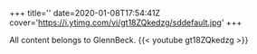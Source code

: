 +++
title=''
date=2020-01-08T17:54:41Z
cover='https://i.ytimg.com/vi/gt18ZQkedzg/sddefault.jpg'
+++

All content belongs to GlennBeck.
{{< youtube gt18ZQkedzg >}}
